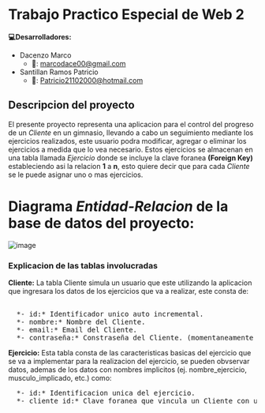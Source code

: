 # Trabajo Practico Especial de Web 2

**:computer:Desarrolladores:**
* Dacenzo Marco
  *  :email:: marcodace00@gmail.com
* Santillan Ramos Patricio
  *  :email:: Patricio21102000@hotmail.com

## Descripcion del proyecto
El presente proyecto representa una aplicacion para el control del progreso de un *Cliente* en un gimnasio, llevando a cabo un seguimiento mediante los ejercicios realizados, este usuario podra modificar, agregar o eliminar los ejercicios a medida que lo vea necesario.
Estos ejercicios se almacenan en una tabla llamada *Ejercicio* donde se incluye la clave foranea **(Foreign Key)** estableciendo asi la relacion **1** a **n**, esto quiere decir que para cada *Cliente* se le puede asignar uno o mas ejercicios.


# Diagrama *Entidad-Relacion* de la base de datos del proyecto:
![image](https://github.com/user-attachments/assets/32cbdcec-6a13-4e0a-9ae5-623b94bd1a69)


### Explicacion de las tablas involucradas
**Cliente:**
  La tabla Cliente simula un usuario que este utilizando la aplicacion que ingresara los datos de los ejercicios que va a realizar, este consta de:
<pre>  
  *- id:* Identificador unico auto incremental. 
  *- nombre:* Nombre del Cliente.  
  *- email:* Email del Cliente.  
  *- contraseña:* Constraseña del Cliente. (momentaneamente no encriptada)
</pre>  
**Ejercicio:**
   Esta tabla consta de las caracteristicas basicas del ejercicio que se va a implementar para la realizacion del ejercicio, se pueden obvservar datos, ademas de los datos con nombres implicitos (ej. nombre_ejercicio, musculo_implicado, etc.) como:
<pre>
  *- id:* Identificacion unica del ejercicio.
  *- cliente_id:* Clave foranea que vincula un Cliente con un Ejercicio dado.
</pre>
